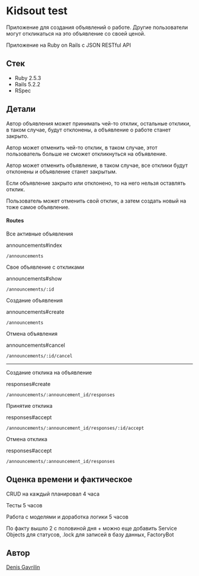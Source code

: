 # Kidsout test

Приложение для создания объявлений о работе. Другие пользователи могут откликаться на это объявление со своей ценой. 

Приложение на Ruby on Rails с JSON RESTful API

## Стек

* Ruby 2.5.3
* Rails 5.2.2
* RSpec

## Детали

Автор объявления может принимать чей-то отклик, остальные отклики, в таком случае, будут отклонены, а объявление о работе станет закрыто.

Автор может отменить чей-то отклик, в таком случае, этот пользователь больше не сможет откликнуться на объявление.

Автор может отменить объявление, в таком случае, все отклики будут отклонены и объявление станет закрытым.

Если объявление закрыто или отклонено, то на него нельзя оставлять отклик.

Пользователь может отменить свой отклик, а затем создать новый на тоже самое объявление.

#### Routes

Все активные объявления

announcements#index
```
/announcements
```

Свое объявление с откликами

announcements#show
```
/announcements/:id
```

Создание объявления

announcements#create
```
/announcements
```

Отмена объявления

announcements#cancel

```
/announcements/:id/cancel
```
---

Создание отклика на объявление

responses#create

```
/announcements/:announcement_id/responses
```

Принятие отклика

responses#accept

```
/announcements/:announcement_id/responses/:id/accept
```

Отмена отклика

responses#accept

```
/announcements/:announcement_id/responses
```

## Оценка времени и фактическое

CRUD на каждый планировал 4 часа

Тесты 5 часов

Работа с моделями и доработка логики 5 часов

По факту вышло 2 с половиной дня + можно еще добавить Service Objects для статусов, .lock для записей в базу данных, FactoryBot

## Автор
[Denis Gavrilin](https://github.com/swol1)